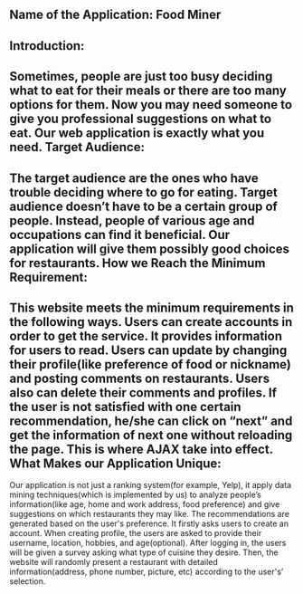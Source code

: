 Name of the Application: Food Miner
---------------------------------------------------------------------
Introduction:
---------------------------------------------------------------------
Sometimes, people are just too busy deciding what to eat for their meals or there are too many options for them. Now you may need someone to give you professional suggestions on what to eat. Our web application is exactly what you need.
Target Audience: 
---------------------------------------------------------------------
The target audience are the ones who have trouble deciding where to go for eating. Target audience doesn’t have to be a certain group of people. Instead, people of various age and occupations can find it beneficial. Our application will give them possibly good choices for restaurants. 
How we Reach the Minimum Requirement:
---------------------------------------------------------------------
This website meets the minimum requirements in the following ways. Users can create accounts in order to get the service. It provides information for users to read. Users can update by changing their profile(like preference of food or nickname) and posting comments on restaurants. Users also can delete their comments and profiles. If the user is not satisfied with one certain recommendation, he/she can click on “next” and get the information of next one without reloading the page. This is where AJAX take into effect.
What Makes our Application Unique:
---------------------------------------------------------------------
Our application is not just a ranking system(for example, Yelp),  it apply data mining techniques(which is implemented by us) to analyze people’s information(like age, home and work address, food preference) and give suggestions on which restaurants they may like. The recommendations are generated based on the user's preference. It firstly asks users to create an account. When creating profile, the users are asked to provide their username, location, hobbies, and age(optional). After logging in, the users will be given a survey asking what type of cuisine they desire. Then, the website will randomly present a restaurant with detailed information(address, phone number, picture, etc) according to the user's’ selection. 
